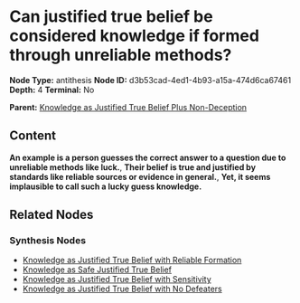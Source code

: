 # Can justified true belief be considered knowledge if formed through unreliable methods?

**Node Type:** antithesis
**Node ID:** d3b53cad-4ed1-4b93-a15a-474d6ca67461
**Depth:** 4
**Terminal:** No

**Parent:** [Knowledge as Justified True Belief Plus Non-Deception](knowledge-as-justified-true-belief-plus-non-deception-synthesis-432260fb-d2ca-4566-afe3-cede551e478d.md)

## Content

**An example is a person guesses the correct answer to a question due to unreliable methods like luck.**, **Their belief is true and justified by standards like reliable sources or evidence in general.**, **Yet, it seems implausible to call such a lucky guess knowledge.**

## Related Nodes

### Synthesis Nodes

- [Knowledge as Justified True Belief with Reliable Formation](knowledge-as-justified-true-belief-with-reliable-formation-synthesis-2cfbc165-f1d3-4be9-be3a-1c95cd749c6c.md)
- [Knowledge as Safe Justified True Belief](knowledge-as-safe-justified-true-belief-synthesis-9828a8fb-8816-4280-8236-719dcd416d58.md)
- [Knowledge as Justified True Belief with Sensitivity](knowledge-as-justified-true-belief-with-sensitivity-synthesis-31a522a5-3c5a-4d62-9563-609c3630c22c.md)
- [Knowledge as Justified True Belief with No Defeaters](knowledge-as-justified-true-belief-with-no-defeaters-synthesis-1daf9004-dfe4-4101-9235-f6e5e40b801a.md)
